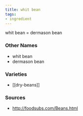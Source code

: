 ```yaml
---
title: whit bean
tags:
- ingredient
---
```

whit bean = dermason bean

### Other Names

* whit bean
* dermason bean

### Varieties

* [[dry-beans]]

### Sources
* http://foodsubs.com/Beans.html
